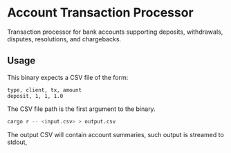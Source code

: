 # Account Transaction Processor

Transaction processor for bank accounts supporting deposits, withdrawals, disputes, resolutions, and chargebacks.

## Usage

This binary expects a CSV file of the form:

```csv
type, client, tx, amount
deposit, 1, 1, 1.0
```

The CSV file path is the first argument to the binary.

```bash
cargo r -- <input.csv> > output.csv
```

The output CSV will contain account summaries, such output is
streamed to stdout,
